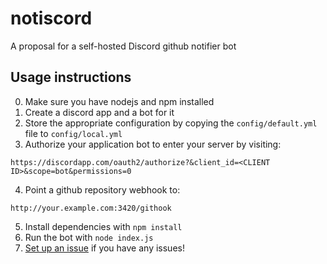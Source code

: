 # notiscord
A proposal for a self-hosted Discord github notifier bot

## Usage instructions
0. Make sure you have nodejs and npm installed
1. Create a discord app and a bot for it
2. Store the appropriate configuration by copying the `config/default.yml` file to `config/local.yml`
3. Authorize your application bot to enter your server by visiting:
  ```
  https://discordapp.com/oauth2/authorize?&client_id=<CLIENT ID>&scope=bot&permissions=0
  ```
4. Point a github repository webhook to:
  ```
  http://your.example.com:3420/githook
  ```
5. Install dependencies with `npm install`
6. Run the bot with `node index.js`
7. [Set up an issue](https://github.com/kongr45gpen/notiscord/issues) if you have any issues!
